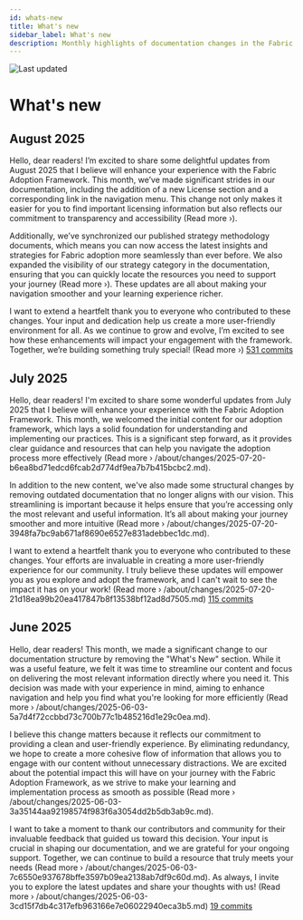 ```yaml
---
id: whats-new
title: What's new
sidebar_label: What's new
description: Monthly highlights of documentation changes in the Fabric Adoption Framework.
---
```


![Last updated](https://img.shields.io/badge/last%20updated-"2025--08--08-brightgreen)

# What's new

## August 2025

Hello, dear readers! I’m excited to share some delightful updates from August 2025 that I believe will enhance your experience with the Fabric Adoption Framework. This month, we’ve made significant strides in our documentation, including the addition of a new License section and a corresponding link in the navigation menu. This change not only makes it easier for you to find important licensing information but also reflects our commitment to transparency and accessibility (Read more ›).

Additionally, we’ve synchronized our published strategy methodology documents, which means you can now access the latest insights and strategies for Fabric adoption more seamlessly than ever before. We also expanded the visibility of our strategy category in the documentation, ensuring that you can quickly locate the resources you need to support your journey (Read more ›). These updates are all about making your navigation smoother and your learning experience richer.

I want to extend a heartfelt thank you to everyone who contributed to these changes. Your input and dedication help us create a more user-friendly environment for all. As we continue to grow and evolve, I’m excited to see how these enhancements will impact your engagement with the framework. Together, we’re building something truly special! (Read more ›) [531 commits](https://github.com/TheTrustedAdvisor/FabricAdoptionFramework/commits/main?since=2025-08-01&until=2025-08-31)

## July 2025

Hello, dear readers! I'm excited to share some wonderful updates from July 2025 that I believe will enhance your experience with the Fabric Adoption Framework. This month, we welcomed the initial content for our adoption framework, which lays a solid foundation for understanding and implementing our practices. This is a significant step forward, as it provides clear guidance and resources that can help you navigate the adoption process more effectively (Read more › /about/changes/2025-07-20-b6ea8bd71edcd6fcab2d774df9ea7b7b415bcbc2.md).

In addition to the new content, we've also made some structural changes by removing outdated documentation that no longer aligns with our vision. This streamlining is important because it helps ensure that you’re accessing only the most relevant and useful information. It’s all about making your journey smoother and more intuitive (Read more › /about/changes/2025-07-20-3948fa7bc9ab671af8690e6527e831adebbec1dc.md).

I want to extend a heartfelt thank you to everyone who contributed to these changes. Your efforts are invaluable in creating a more user-friendly experience for our community. I truly believe these updates will empower you as you explore and adopt the framework, and I can't wait to see the impact it has on your work! (Read more › /about/changes/2025-07-20-21d18ea99b20ea417847b8f13538bf12ad8d7505.md) [115 commits](https://github.com/TheTrustedAdvisor/FabricAdoptionFramework/commits/main?since=2025-07-01&until=2025-07-31)

## June 2025

Hello, dear readers! This month, we made a significant change to our documentation structure by removing the "What's New" section. While it was a useful feature, we felt it was time to streamline our content and focus on delivering the most relevant information directly where you need it. This decision was made with your experience in mind, aiming to enhance navigation and help you find what you're looking for more efficiently (Read more › /about/changes/2025-06-03-5a7d4f72ccbbd73c700b77c1b485216d1e29c0ea.md).

I believe this change matters because it reflects our commitment to providing a clean and user-friendly experience. By eliminating redundancy, we hope to create a more cohesive flow of information that allows you to engage with our content without unnecessary distractions. We are excited about the potential impact this will have on your journey with the Fabric Adoption Framework, as we strive to make your learning and implementation process as smooth as possible (Read more › /about/changes/2025-06-03-3a35144aa92198574f983f6a3054dd2b5db3ab9c.md).

I want to take a moment to thank our contributors and community for their invaluable feedback that guided us toward this decision. Your input is crucial in shaping our documentation, and we are grateful for your ongoing support. Together, we can continue to build a resource that truly meets your needs (Read more › /about/changes/2025-06-03-7c6550e937678bffe3597b09ea2138ab7df9c60d.md). As always, I invite you to explore the latest updates and share your thoughts with us! (Read more › /about/changes/2025-06-03-3cd15f7db4c317efb963166e7e06022940eca3b5.md) [19 commits](https://github.com/TheTrustedAdvisor/FabricAdoptionFramework/commits/main?since=2025-06-01&until=2025-06-30)
